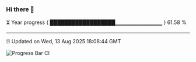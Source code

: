 ### Hi there 👋

⏳ Year progress { ██████████████████▁▁▁▁▁▁▁▁▁▁▁▁ } 61.58 %

---

⏰ Updated on Wed, 13 Aug 2025 18:08:44 GMT

![Progress Bar CI](https://github.com/liununu/liununu/workflows/Progress%20Bar%20CI/badge.svg)

